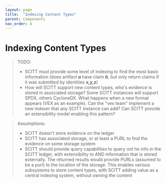 ```yaml
---
layout: page
title:  "Indexing Content Types"
parent: Components
nav_order: 4
---
```


# Indexing Content Types

> TODO:
> - SCITT must provide some level of indexing to find the most basic information (does artifact _**a**_ have claim _**b**_, but only return claims if it was submitted by identities _**x,y,z**_)
> - How will SCITT support new content types, who's evidence is stored in associated storage? Some SCITT instances will support SPDX, others CycloneDX. What happens when a new format appears (VEX as an example). Can the "vex team" implement a new indexer that any SCITT instance can add? Can SCITT provide an extensibility model enabling this pattern?

> Assumptions:
> - SCITT doesn't store evidence on the ledger
> - SCITT has associated storage, or at least a PURL to find the evidence on some storage system
> - SCITT should provide query capabilities to query ont he info in the SCITT ledger, with extensibility to AND information that is stored externally. The returned results would provide PURLs (assumed to be a purl) to the location of the storage. This enables various subsystems to store content types, with SCITT adding value as a central indexing system, without owning the content